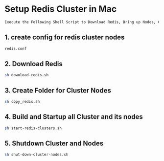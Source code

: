 # Setup Redis Cluster in Mac

```sh
Execute the Following Shell Script to Download Redis, Bring up Nodes, Create Cluster and Bring down all at once.
```

## 1. create config for redis cluster nodes 
```sh
redis.conf
```

## 2. Download Redis
```sh
sh download-redis.sh
```

## 3. Create Folder for Cluster Nodes
```sh
sh copy_redis.sh
```

## 4. Build and Startup all Cluster and its nodes 
```sh
sh start-redis-clusters.sh
```

## 5. Shutdown Cluster and Nodes
```sh
sh shut-down-cluster-nodes.sh
```


